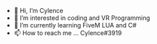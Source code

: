 - 👋 Hi, I’m Cylence
- 👀 I’m interested in coding and VR Programming 
- 🌱 I’m currently learning FiveM LUA and C#
- 📫 How to reach me ... Cylence#3919
